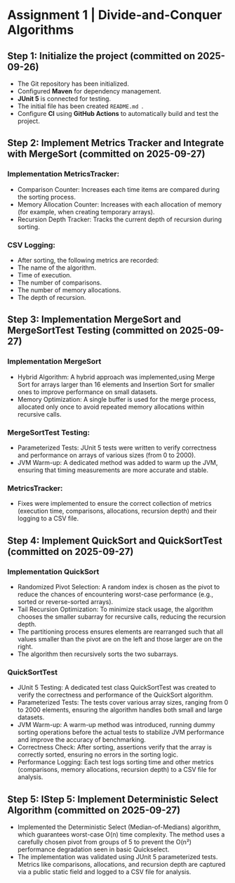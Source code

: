# Assignment 1 | Divide-and-Conquer Algorithms

## Step 1: Initialize the project (committed on 2025-09-26)
- The Git repository has been initialized.
- Configured **Maven** for dependency management.
- **JUnit 5** is connected for testing.
- The initial file has been created `README.md `.
- Configure **CI** using **GitHub Actions** to automatically build and test the project.

## Step 2: Implement Metrics Tracker and Integrate with MergeSort (committed on 2025-09-27)
### Implementation MetricsTracker:
- Comparison Counter: Increases each time items are compared during the sorting process.
- Memory Allocation Counter: Increases with each allocation of memory (for example, when creating temporary arrays).
- Recursion Depth Tracker: Tracks the current depth of recursion during sorting.
### CSV Logging:
- After sorting, the following metrics are recorded:
- The name of the algorithm.
- Time of execution.
- The number of comparisons.
- The number of memory allocations.
- The depth of recursion.

## Step 3: Implementation MergeSort and MergeSortTest Testing (committed on 2025-09-27)
### Implementation MergeSort
- Hybrid Algorithm: A hybrid approach was implemented,using Merge Sort for arrays larger than 16 elements and Insertion Sort for smaller ones to improve performance on small datasets.
- Memory Optimization: A single buffer is used for the merge process, allocated only once to avoid repeated memory allocations within recursive calls.
### MergeSortTest Testing:
- Parameterized Tests: JUnit 5 tests were written to verify correctness and performance on arrays of various sizes (from 0 to 2000).
- JVM Warm-up: A dedicated method was added to warm up the JVM, ensuring that timing measurements are more accurate and stable.
### MetricsTracker:
- Fixes were implemented to ensure the correct collection of metrics (execution time, comparisons, allocations, recursion depth) and their logging to a CSV file.

## Step 4: Implement QuickSort and QuickSortTest (committed on 2025-09-27)
### Implementation QuickSort
- Randomized Pivot Selection: A random index is chosen as the pivot to reduce the chances of encountering worst-case performance (e.g., sorted or reverse-sorted arrays).
- Tail Recursion Optimization: To minimize stack usage, the algorithm chooses the smaller subarray for recursive calls, reducing the recursion depth.
- The partitioning process ensures elements are rearranged such that all values smaller than the pivot are on the left and those larger are on the right.
- The algorithm then recursively sorts the two subarrays.

### QuickSortTest
- JUnit 5 Testing: A dedicated test class QuickSortTest was created to verify the correctness and performance of the QuickSort algorithm.
- Parameterized Tests: The tests cover various array sizes, ranging from 0 to 2000 elements, ensuring the algorithm handles both small and large datasets.
- JVM Warm-up: A warm-up method was introduced, running dummy sorting operations before the actual tests to stabilize JVM performance and improve the accuracy of benchmarking.
- Correctness Check: After sorting, assertions verify that the array is correctly sorted, ensuring no errors in the sorting logic.
- Performance Logging: Each test logs sorting time and other metrics (comparisons, memory allocations, recursion depth) to a CSV file for analysis.

## Step 5: IStep 5: Implement Deterministic Select Algorithm (committed on 2025-09-27)

- Implemented the Deterministic Select (Median-of-Medians) algorithm, which guarantees worst-case O(n) time complexity.
The method uses a carefully chosen pivot from groups of 5 to prevent the O(n²) performance degradation seen in basic Quickselect.
- The implementation was validated using JUnit 5 parameterized tests.
Metrics like comparisons, allocations, and recursion depth are captured via a public static field and logged to a CSV file for analysis.
